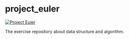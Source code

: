 project_euler
=============

[![Project Euler](http://projecteuler.net/profile/ymizushi.png)](http://projecteuler.net/profile/ymizushi.png)

The exercise repository about data structure and algorithm.
